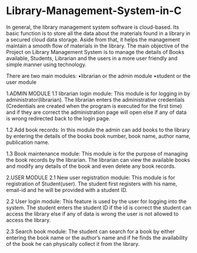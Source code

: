 # Library-Management-System-in-C
In general, the library management system software is cloud-based. Its basic function is to store all the data about the materials found in a 
library in a secured cloud data storage. Aside from that, it helps the management maintain a smooth flow of materials in the library.
The main objective of the Project on Library Management System is to manage the details of Books available, Students, Librarian and the users
in a more user friendly and simple manner using technology.

There are two main modules:
•librarian or the admin module
•student or the user module

1.ADMIN MODULE
1.1 librarian login module:
This module is for logging in by administrator(librarian). The librarian 
enters the administrative credentials (Credentials are created when 
the program is executed for the first time) and if they are correct the 
administration page will open else if any of data is wrong redirected 
back to the login page.

1.2 Add book records:
In this module the admin can add books to the library by entering the 
details of the books book number, book name, author name, 
publication name.

1.3 Book maintenance module:
This module is for the purpose of managing the book records by the 
librarian. The librarian can view the available books and modify any 
details of the book and even delete any book records.

2.USER MODULE
2.1 New user registration module:
This module is for registration of Student(user). The student first 
registers with his name, email-id and he will be provided with a 
student ID.

2.2 User login module:
This feature is used by the user for logging into the system. The 
student enters the student ID if the id is correct the student can 
access the library else if any of data is wrong the user is not allowed 
to access the library.

2.3 Search book module:
The student can search for a book by either entering the book name 
or the author’s name and if he finds the availability of the book he 
can physically collect it from the library.

